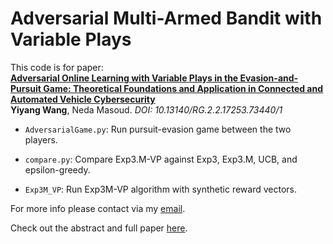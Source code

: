 # Adversarial Multi-Armed Bandit with Variable Plays

This code is for paper: 
<br><b>[Adversarial Online Learning with Variable Plays in the Evasion-and-Pursuit Game: Theoretical Foundations and Application in Connected and Automated Vehicle Cybersecurity](https://www.researchgate.net/publication/345699783_Adversarial_Online_Learning_with_Variable_Plays_in_the_Pursuit-Evasion_Game_Theoretical_Foundations_and_Application_in_Connected_and_Automated_Vehicle_Cybersecurity)</b> <br> 
<b>Yiyang Wang</b>, Neda Masoud.
<i>DOI: 10.13140/RG.2.2.17253.73440/1</i>

* <code>AdversarialGame.py</code>: Run pursuit-evasion game between the two players.

* <code>compare.py</code>: Compare Exp3.M-VP against Exp3, Exp3.M, UCB, and epsilon-greedy.

* <code>Exp3M_VP</code>: Run Exp3M-VP algorithm with synthetic reward vectors.
 
For more info please contact via my [email](yiyangw@umich.edu).

Check out the abstract and full paper [here](https://yiyang920.github.io/publications/BANDIT).
